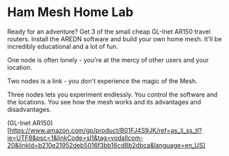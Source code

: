 
# Ham Mesh Home Lab

Ready for an adventure? Get 3 of the small cheap GL-Inet AR150 travel routers. Install the AREDN software and build your own home mesh. It'll be incredibly educational and a lot of fun.

One node is often lonely - you're at the mercy of other users and your location.

Two nodes is a link - you don't experience the magic of the Mesh.

Three nodes lets you experiment endlessly. You control the software and the locations. You see how the mesh works and its advantages and disadvantages.

(GL-Inet AR150)[https://www.amazon.com/gp/product/B01FJ4S9JK/ref=as_li_ss_tl?ie=UTF8&psc=1&linkCode=sl1&tag=vodallcom-20&linkId=b210e21952deb5016f3bb16cd8b2dbca&language=en_US]



